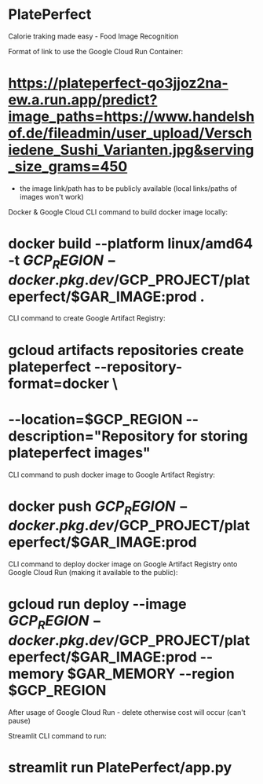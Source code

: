 # PlatePerfect
Calorie traking made easy - Food Image Recognition

Format of link to use the Google Cloud Run Container:
# https://plateperfect-qo3jjoz2na-ew.a.run.app/predict?image_paths=https://www.handelshof.de/fileadmin/user_upload/Verschiedene_Sushi_Varianten.jpg&serving_size_grams=450
- the image link/path has to be publicly available (local links/paths of images won't work)

Docker & Google Cloud
CLI command to build docker image locally:
# docker build --platform linux/amd64 -t  $GCP_REGION-docker.pkg.dev/$GCP_PROJECT/plateperfect/$GAR_IMAGE:prod .

CLI command to create Google Artifact Registry:
# gcloud artifacts repositories create plateperfect --repository-format=docker \
# --location=$GCP_REGION --description="Repository for storing plateperfect images"

CLI command to push docker image to Google Artifact Registry:
# docker push $GCP_REGION-docker.pkg.dev/$GCP_PROJECT/plateperfect/$GAR_IMAGE:prod

CLI command to deploy docker image on Google Artifact Registry onto Google Cloud Run (making it available to the public):
# gcloud run deploy --image $GCP_REGION-docker.pkg.dev/$GCP_PROJECT/plateperfect/$GAR_IMAGE:prod --memory $GAR_MEMORY --region $GCP_REGION

After usage of Google Cloud Run - delete otherwise cost will occur (can't pause)

Streamlit
CLI command to run:
# streamlit run PlatePerfect/app.py
